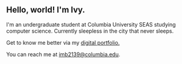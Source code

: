 ## Hello, world! I'm Ivy.

I'm an undergraduate student at Columbia University SEAS studying computer science. Currently sleepless in the city that never sleeps.

Get to know me better via my [digital portfolio.](ivybasseches.myportfolio.com)

You can reach me at imb2139@columbia.edu.
